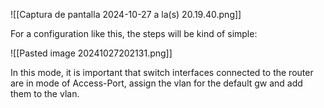 ![[Captura de pantalla 2024-10-27 a la(s) 20.19.40.png]]

For a configuration like this, the steps will be kind of simple:

![[Pasted image 20241027202131.png]]

In this mode, it is important that switch interfaces connected to the router are in mode of Access-Port, assign the vlan for the default gw and add them to the vlan.